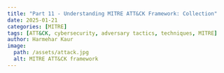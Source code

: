 ```yaml
---
title: "Part 11 - Understanding MITRE ATT&CK Framework: Collection"
date: 2025-01-21
categories: [MITRE]
tags: [ATT&CK, cybersecurity, adversary tactics, techniques, MITRE]
author: Harmehar Kaur
image:
  path: /assets/attack.jpg
  alt: MITRE ATT&CK framework
---
```

